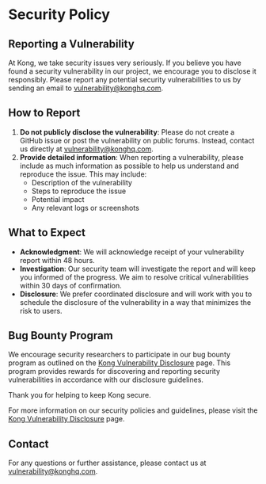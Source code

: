 # Security Policy

## Reporting a Vulnerability

At Kong, we take security issues very seriously. If you believe you have found a security vulnerability in our project, we encourage you to disclose it responsibly. Please report any potential security vulnerabilities to us by sending an email to [vulnerability@konghq.com](mailto:vulnerability@konghq.com).

## How to Report

1. **Do not publicly disclose the vulnerability**: Please do not create a GitHub issue or post the vulnerability on public forums. Instead, contact us directly at [vulnerability@konghq.com](mailto:vulnerability@konghq.com).
1. **Provide detailed information**: When reporting a vulnerability, please include as much information as possible to help us understand and reproduce the issue. This may include:
   - Description of the vulnerability
   - Steps to reproduce the issue
   - Potential impact
   - Any relevant logs or screenshots

## What to Expect

- **Acknowledgment**: We will acknowledge receipt of your vulnerability report within 48 hours.
- **Investigation**: Our security team will investigate the report and will keep you informed of the progress. We aim to resolve critical vulnerabilities within 30 days of confirmation.
- **Disclosure**: We prefer coordinated disclosure and will work with you to schedule the disclosure of the vulnerability in a way that minimizes the risk to users.

## Bug Bounty Program

We encourage security researchers to participate in our bug bounty program as outlined on the [Kong Vulnerability Disclosure](https://konghq.com/compliance/bug-bounty) page. This program provides rewards for discovering and reporting security vulnerabilities in accordance with our disclosure guidelines.

Thank you for helping to keep Kong secure.

For more information on our security policies and guidelines, please visit the [Kong Vulnerability Disclosure](https://konghq.com/compliance/bug-bounty) page.

## Contact

For any questions or further assistance, please contact us at [vulnerability@konghq.com](mailto:vulnerability@konghq.com).